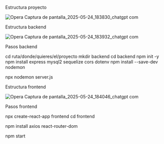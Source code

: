 Estructura proyecto

![Opera Captura de pantalla_2025-05-24_183830_chatgpt com](https://github.com/user-attachments/assets/9ad1d58b-e707-4cfb-ac61-c1471347c088)


Estructura backend

![Opera Captura de pantalla_2025-05-24_183932_chatgpt com](https://github.com/user-attachments/assets/3e5c3e56-41c5-4759-8842-042a95253820)


Pasos backend

cd ruta/donde/quieres/el/proyecto
mkdir backend
cd backend
npm init -y
npm install express mysql2 sequelize cors dotenv
npm install --save-dev nodemon

npx nodemon server.js

Estructura frontend

![Opera Captura de pantalla_2025-05-24_184046_chatgpt com](https://github.com/user-attachments/assets/a1526311-7036-4508-be66-b8df21e3bebd)


Pasos frontend

npx create-react-app frontend
cd frontend

npm install axios react-router-dom

npm start
